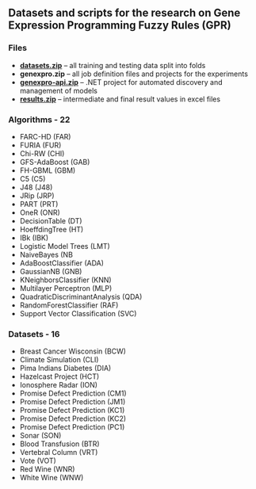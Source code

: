 ## Datasets and scripts for the research on Gene Expression Programming Fuzzy Rules (GPR)

### Files
* **[datasets.zip](https://github.com/michalmadera/gep-fuzzy-rules-datasets/blob/master/datasets.zip)** – all training and testing data split into folds
* **genexpro.zip** – all job definition files and projects for the experiments
* **[genexpro-api.zip](https://github.com/michalmadera/gep-fuzzy-rules-datasets/blob/master/genexpro-api.zip)** – .NET project for automated discovery and management of models
* **[results.zip](https://github.com/michalmadera/gep-fuzzy-rules-datasets/blob/master/results.zip)** – intermediate and final result values in excel files

### Algorithms - 22
* FARC-HD (FAR) 
* FURIA (FUR)
* Chi-RW (CHI)
* GFS-AdaBoost (GAB)
* FH-GBML (GBM)
* C5 (C5)
* J48 (J48) 
* JRip (JRP) 
* PART (PRT) 
* OneR (ONR)
* DecisionTable (DT)
* HoeffdingTree (HT)
* IBk (IBK)
* Logistic Model Trees (LMT) 
* NaiveBayes (NB
* AdaBoostClassifier (ADA)
* GaussianNB (GNB)
* KNeighborsClassifier (KNN)
* Multilayer Perceptron (MLP)
* QuadraticDiscriminantAnalysis (QDA)
* RandomForestClassifier (RAF)
* Support Vector Classification (SVC)

### Datasets - 16

* Breast Cancer Wisconsin (BCW)
*	Climate Simulation (CLI)
*	Pima Indians Diabetes (DIA)
*	Hazelcast Project (HCT)
*	Ionosphere Radar (ION)
*	Promise Defect Prediction (CM1)
*	Promise Defect Prediction (JM1)
*	Promise Defect Prediction (KC1)
*	Promise Defect Prediction (KC2)
*	Promise Defect Prediction (PC1) 
*	Sonar (SON)
*	Blood Transfusion (BTR)
*	Vertebral Column (VRT)
*	Vote (VOT)
*	Red Wine (WNR)
*	White Wine (WNW)
